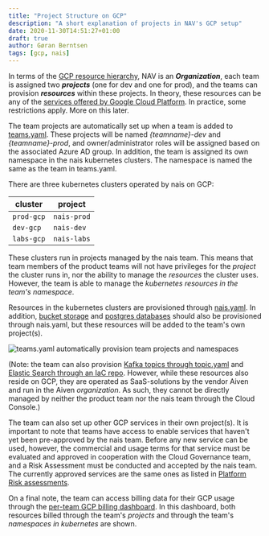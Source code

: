 ```yaml
---
title: "Project Structure on GCP"
description: "A short explanation of projects in NAV's GCP setup"
date: 2020-11-30T14:51:27+01:00
draft: true
author: Gøran Berntsen
tags: [gcp, nais]
---
```


In terms of the [GCP resource hierarchy](https://cloud.google.com/resource-manager/docs/cloud-platform-resource-hierarchy), NAV is an **_Organization_**, each team is assigned two **_projects_** (one for dev and one for prod), and the teams can provision **_resources_** within these projects. In theory, these resources can be any of the [services offered by Google Cloud Platform](https://cloud.google.com/docs/overview/cloud-platform-services). In practice, some restrictions apply. More on this later.

The team projects are automatically set up when a team is added to [teams.yaml](https://github.com/navikt/teams). These projects will be named *{teamname}-dev* and *{teamname}-prod*, and owner/administrator roles will be assigned based on the associated Azure AD group. In addition, the team is assigned its own namespace in the nais kubernetes clusters. The namespace is named the same as the team in teams.yaml. 

There are three kubernetes clusters operated by nais on GCP:

| cluster    | project     |
| ---------- | ----------- |
| `prod-gcp` | `nais-prod` |
| `dev-gcp`  | `nais-dev`  |
| `labs-gcp` | `nais-labs` |

These clusters run in projects managed by the nais team. This means that team members of the product teams will not have privileges for the *project* the cluster runs in, nor the ability to manage the *resources* the cluster uses. However, the team is able to manage the *kubernetes resources in the team's namespace*.  

Resources in the kubernetes clusters are provisioned through [nais.yaml](https://doc.nais.io/nais-application/nais.yaml/reference/). In addition, [bucket storage](https://doc.nais.io/persistence/buckets/) and [postgres databases](https://doc.nais.io/persistence/postgres/) should also be provisioned through nais.yaml, but these resources will be added to the team's own project(s). 

![teams.yaml automatically provision team projects and namespaces](/blog/images/team_projects.png)

(Note: the team can also provision [Kafka topics through topic.yaml](https://doc.nais.io/addons/kafka/) and [Elastic Search through an IaC repo](https://doc.nais.io/persistence/elastic-search/). However, while these resources also reside on GCP, they are operated as SaaS-solutions by the vendor Aiven and run in the Aiven *organization*. As such, they cannot be directly managed by neither the product team nor the nais team through the Cloud Console.)

The team can also set up other GCP services in their own project(s). It is important to note that teams have access to enable services that haven't yet been pre-approved by the nais team. Before any new service can be used, however, the commercial and usage terms for that service must be evaluated and approved in cooperation with the Cloud Governance team, and a Risk Assessment must be conducted and accepted by the nais team. The currently approved services are the same ones as listed in [Platform Risk assessments](https://doc.nais.io/legal/nais-ros/).

On a final note, the team can access billing data for their GCP usage through the [per-team GCP billing dashboard](https://datastudio.google.com/u/1/reporting/417b0a1d-b307-4a6d-a699-77a6ab239661/page/mJdmB). In this dashboard, both resources billed through the team's *projects* and through the team's *namespaces in kubernetes* are shown.